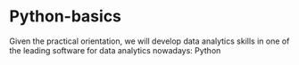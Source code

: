 # Python-basics
Given the practical orientation, we will develop data analytics  skills in one of the leading software for data analytics nowadays: Python
